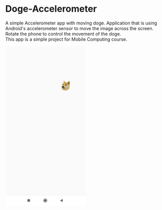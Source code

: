 # Doge-Accelerometer
A simple Accelerometer app with moving doge.
Application that is using Android's accelerometer sensor to move the image across the screen. Rotate the phone to control the movement of the doge.\
This app is a simple project for Mobile Computing course.

<img src="images/1.jpg" width=250, height=500>
